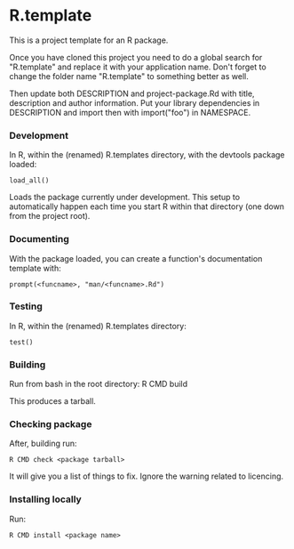 # R.template

This is a project template for an R package.

Once you have cloned this project you need to do a global search for "R.template" and replace it with your application name. Don't forget to change the folder name "R.template" to something better as well.

Then update both DESCRIPTION and project-package.Rd with title, description and author information. Put your library dependencies in DESCRIPTION and import then with import("foo") in NAMESPACE.

### Development

In R, within the (renamed) R.templates directory, with the devtools package loaded:
    
    load_all()
    
Loads the package currently under development. This setup to automatically happen each time you start R within that directory (one down from the project root).

### Documenting

With the package loaded, you can create a function's documentation template with:
    
    prompt(<funcname>, "man/<funcname>.Rd")

### Testing
In R, within the (renamed) R.templates directory:

    test()

### Building

Run from bash in the root directory:
    R CMD build <package name>
        
This produces a tarball.

### Checking package

After, building run:

    R CMD check <package tarball>
    
It will give you a list of things to fix. Ignore the warning related to licencing.
    
### Installing locally

Run:
    
    R CMD install <package name>
